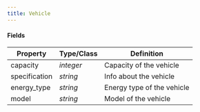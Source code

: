 ```yaml
---
title: Vehicle
---
```


#### Fields

| Property | Type/Class | Definition |
|----------| ---------- | ---------- |
| capacity | *integer* | Capacity of the vehicle |
| specification | *string* | Info about the vehicle |
| energy_type | *string* | Energy type of the vehicle |
| model | *string* | Model of the vehicle |
